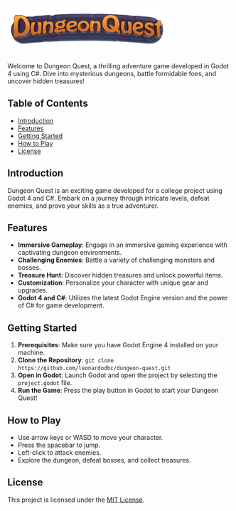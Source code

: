 ![Dungeon Quest Logo](dungeonquest-logo.png)

Welcome to Dungeon Quest, a thrilling adventure game developed in Godot 4 using C#. Dive into mysterious dungeons, battle formidable foes, and uncover hidden treasures!

## Table of Contents
- [Introduction](#introduction)
- [Features](#features)
- [Getting Started](#getting-started)
- [How to Play](#how-to-play)
- [License](#license)

## Introduction

Dungeon Quest is an exciting game developed for a college project using Godot 4 and C#. Embark on a journey through intricate levels, defeat enemies, and prove your skills as a true adventurer.

## Features

- **Immersive Gameplay**: Engage in an immersive gaming experience with captivating dungeon environments.
- **Challenging Enemies**: Battle a variety of challenging monsters and bosses.
- **Treasure Hunt**: Discover hidden treasures and unlock powerful items.
- **Customization**: Personalize your character with unique gear and upgrades.
- **Godot 4 and C#**: Utilizes the latest Godot Engine version and the power of C# for game development.

## Getting Started

1. **Prerequisites**: Make sure you have Godot Engine 4 installed on your machine.
2. **Clone the Repository**: `git clone https://github.com/leonardodbc/dungeon-quest.git`
3. **Open in Godot**: Launch Godot and open the project by selecting the `project.godot` file.
4. **Run the Game**: Press the play button in Godot to start your Dungeon Quest!

## How to Play

- Use arrow keys or WASD to move your character.
- Press the spacebar to jump.
- Left-click to attack enemies.
- Explore the dungeon, defeat bosses, and collect treasures.

## License

This project is licensed under the [MIT License](LICENSE).
